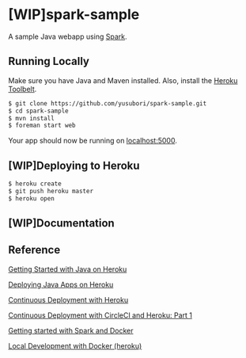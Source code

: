 # [WIP]spark-sample

A sample Java webapp using [Spark](http://sparkjava.com/).

## Running Locally

Make sure you have Java and Maven installed.  Also, install the [Heroku Toolbelt](https://toolbelt.heroku.com/).

```sh
$ git clone https://github.com/yusubori/spark-sample.git
$ cd spark-sample
$ mvn install
$ foreman start web
```

Your app should now be running on [localhost:5000](http://localhost:5000/).

## [WIP]Deploying to Heroku

```sh
$ heroku create
$ git push heroku master
$ heroku open
```

## [WIP]Documentation



## Reference
[Getting Started with Java on Heroku](https://devcenter.heroku.com/articles/getting-started-with-java) 

[Deploying Java Apps on Heroku](https://devcenter.heroku.com/articles/deploying-java)

[Continuous Deployment with Heroku](https://circleci.com/docs/continuous-deployment-with-heroku)

[Continuous Deployment with CircleCI and Heroku: Part 1](https://www.youtube.com/watch?v=Hfs_1yuWDf4)

[Getting started with Spark and Docker](http://sparktutorials.github.io/2015/04/14/getting-started-with-spark-and-docker.html)

[Local Development with Docker (heroku)](https://devcenter.heroku.com/articles/introduction-local-development-with-docker)
